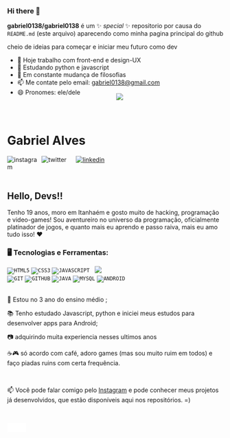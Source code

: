### Hi there 👋

**gabriel0138/gabriel0138** é um ✨ _special_ ✨ repositorio por causa do  `README.md` (este arquivo) aparecendo como minha pagina principal do github

cheio de ideias para começar e iniciar meu futuro como dev

- 🔭 Hoje trabalho com front-end e design-UX
- 🌱 Estudando python e javascript
- 💬 Em constante mudança de filosofias
- 📫 Me contate pelo email: gabriel0138@gmail.com
- 😄 Pronomes: ele/dele

<img align="right" width="250px" style="margin-top:-20px" src="https://i.postimg.cc/44BCz83w/IMG-0127.avif">

</br>
</br>

<div dsplay="inline-block">
 
 <h1 align="left">Gabriel Alves</h1>
 <a href="https://www.instagram.com/abismo.y2k/">
    <img align="left" width="80px" src="https://i.ibb.co/qkGSp1D/instagram.png" alt="instagram" style="vertical-align:top;">
  </a> 
  <a href="https://twitter.com/Gabriel91752744">
    <img align="left" width="80px" src="https://i.ibb.co/ZcFHDpv/twitter.png" alt="twitter" style="vertical-align:top;">
  </a>
  <a href="https://www.linkedin.com/in/gabriel-dos-santos-alves-86718a252/">
    <img width="80px" src="https://i.ibb.co/RyZx12b/linkedin.png" alt="linkedin" style="vertical-align:top;">
  </a>
</div>





</br>
</br>

## Hello, Devs!!

Tenho 19 anos, moro em Itanhaém e gosto muito de hacking, programação e video-games! Sou aventureiro no universo da programação, oficialmente platinador de jogos, e quanto mais eu aprendo e passo raiva, mais eu amo tudo isso!  ❤

<p></p>

### 🖥️ Tecnologias e Ferramentas: 
<img width="300px" align="right" src="https://i.ibb.co/kS6Lf58/Snapinsta-app-307326408-616317533306819-6695734403300442127-n-1080.jpg">
<code><img width="40px" src="https://cdn.jsdelivr.net/gh/devicons/devicon/icons/html5/html5-original-wordmark.svg" title = "HTML5"/></code>
<code><img width="40px" src="https://cdn.jsdelivr.net/gh/devicons/devicon/icons/css3/css3-original-wordmark.svg" title = "CSS3"/></code>
<code><img width="40px" src="https://cdn.jsdelivr.net/gh/devicons/devicon/icons/javascript/javascript-original.svg" title = "JAVASCRIPT"/></code>
<code><img width="40px" src="https://cdn.jsdelivr.net/gh/devicons/devicon/icons/git/git-original.svg" title = "GIT"/></code>
<code><img width="40px" src="https://cdn.jsdelivr.net/gh/devicons/devicon/icons/github/github-original.svg" title = "GITHUB"/></code>
<code><img width="40px" src="https://cdn.jsdelivr.net/gh/devicons/devicon/icons/java/java-original.svg" title = "JAVA"/></code>
<code><img width="40px" src="https://cdn.jsdelivr.net/gh/devicons/devicon/icons/mysql/mysql-original.svg" title = "MYSQL"/></code>
<code><img width="40px" src="https://cdn.jsdelivr.net/gh/devicons/devicon/icons/android/android-original.svg" title = "ANDROID"/></code>


</br>
</br>
<div display="inline-block">
 <p align="left">🤿 Estou no 3 ano do ensino médio </a>;</p>
 <p align="left">📚 Tenho estudado Javascript, python e iniciei meus estudos para desenvolver apps para Android;</p>
 <p align="left">📷 adquirindo muita experiencia nesses ultimos anos</p>
 <p align="left">☕🎮 só acordo com café, adoro games (mas sou muito ruim em todos) e faço piadas ruins com certa frequência.</p>
</div>



</br>

📫 Você pode falar comigo pelo [Instagram](https://www.instagram.com/abismo.y2k) e pode conhecer meus projetos já desenvolvidos, que estão disponíveis aqui nos repositórios. =)

</br>

<a href="https://www.instagram.com/abismo.y2k" target="_blank"><img align="left" alt="Instagram" width="22px" src="https://github.com/Aakarsh-B/trying-repos/blob/master/insta.svg" />
<a href="https://www.linkedin.com/in/gabriel-dos-santos-alves-86718a252/" target="_blank"><img align="left" alt="LinkedIn" width="22px" src="https://github.com/Aakarsh-B/trying-repos/blob/master/linkedin.svg" />

##
<p align="center">
<a href="https://github.com/gabriel0138">
</a>
</p>
